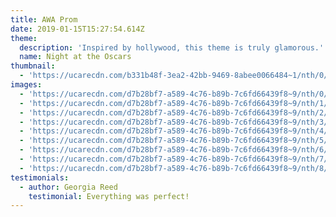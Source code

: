 ```yaml
---
title: AWA Prom
date: 2019-01-15T15:27:54.614Z
theme:
  description: 'Inspired by hollywood, this theme is truly glamorous.'
  name: Night at the Oscars
thumbnail:
  - 'https://ucarecdn.com/b331b48f-3ea2-42bb-9469-8abee0066484~1/nth/0/'
images:
  - 'https://ucarecdn.com/d7b28bf7-a589-4c76-b89b-7c6fd66439f8~9/nth/0/'
  - 'https://ucarecdn.com/d7b28bf7-a589-4c76-b89b-7c6fd66439f8~9/nth/1/'
  - 'https://ucarecdn.com/d7b28bf7-a589-4c76-b89b-7c6fd66439f8~9/nth/2/'
  - 'https://ucarecdn.com/d7b28bf7-a589-4c76-b89b-7c6fd66439f8~9/nth/3/'
  - 'https://ucarecdn.com/d7b28bf7-a589-4c76-b89b-7c6fd66439f8~9/nth/4/'
  - 'https://ucarecdn.com/d7b28bf7-a589-4c76-b89b-7c6fd66439f8~9/nth/5/'
  - 'https://ucarecdn.com/d7b28bf7-a589-4c76-b89b-7c6fd66439f8~9/nth/6/'
  - 'https://ucarecdn.com/d7b28bf7-a589-4c76-b89b-7c6fd66439f8~9/nth/7/'
  - 'https://ucarecdn.com/d7b28bf7-a589-4c76-b89b-7c6fd66439f8~9/nth/8/'
testimonials:
  - author: Georgia Reed
    testimonial: Everything was perfect!
---
```


